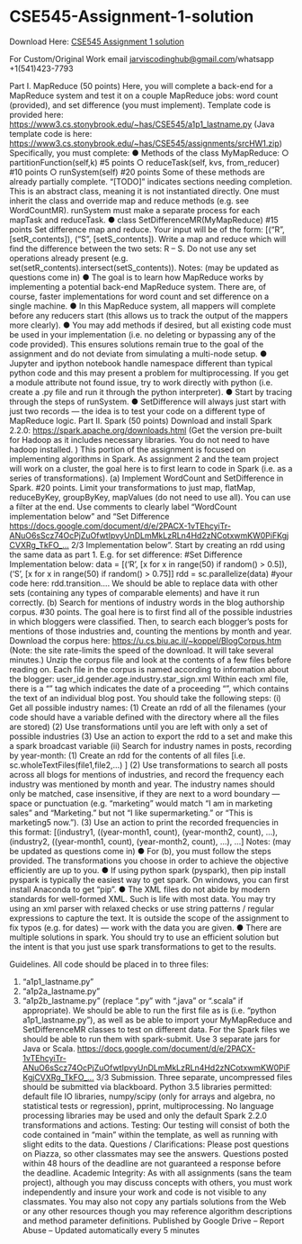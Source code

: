 # CSE545-Assignment-1-solution

Download Here: [CSE545 Assignment 1 solution](https://jarviscodinghub.com/assignment/cse545-assignment-1-solution/)

For Custom/Original Work email jarviscodinghub@gmail.com/whatsapp +1(541)423-7793

Part I. MapReduce (50 points)
Here, you will complete a back-end for a MapReduce system and test it on a couple MapReduce jobs: word count
(provided), and set difference (you must implement). Template code is provided here:
https://www3.cs.stonybrook.edu/~has/CSE545/a1p1_lastname.py (Java template code is here:
https://www3.cs.stonybrook.edu/~has/CSE545/assignments/srcHW1.zip)
Specifically, you must complete:
● Methods of the class MyMapReduce:
○ partitionFunction(self,k) #5 points
○ reduceTask(self, kvs, from_reducer) #10 points
○ runSystem(self) #20 points
Some of these methods are already partially complete. “[TODO]” indicates sections needing completion.
This is an abstract class, meaning it is not instantiated directly. One must inherit the class and override
map and reduce methods (e.g. see WordCountMR). runSystem must make a separate process for each
mapTask and reduceTask.
● class SetDifferenceMR(MyMapReduce) #15 points
Set difference map and reduce. Your input will be of the form: [(“R”, [setR_contents]), (“S”,
[setS_contents]). Write a map and reduce which will find the difference between the two sets: R – S. Do
not use any set operations already present (e.g. set(setR_contents).intersect(setS_contents)).
Notes: (may be updated as questions come in)
● The goal is to learn how MapReduce works by implementing a potential back-end MapReduce system. There
are, of course, faster implementations for word count and set difference on a single machine.
● In this MapReduce system, all mappers will complete before any reducers start (this allows us to track the output
of the mappers more clearly).
● You may add methods if desired, but all existing code must be used in your implementation (i.e. no deleting or
bypassing any of the code provided). This ensures solutions remain true to the goal of the assignment and do not
deviate from simulating a multi-node setup.
● Jupyter and ipython notebook handle namespace different than typical python code and this may present a
problem for multiprocessing. If you get a module attribute not found issue, try to work directly with python (i.e.
create a .py file and run it through the python interpreter).
● Start by tracing through the steps of runSystem.
● SetDifference will always just start with just two records — the idea is to test your code on a different type of
MapReduce logic.
Part II. Spark (50 points)
Download and install Spark 2.2.0:
https://spark.apache.org/downloads.html
(Get the version pre-built for Hadoop as it includes necessary libraries. You do not need to have hadoop installed.
)
This portion of the assignment is focused on implementing algorithms in Spark. As assignment 2 and the team
project will work on a cluster, the goal here is to first learn to code in Spark (i.e. as a series of transformations).
(a) Implement WordCount and SetDifference in Spark. #20 points. Limit your transformations to just
map, flatMap, reduceByKey, groupByKey, mapValues (do not need to use all). You can use a filter at the
end. Use comments to clearly label “WordCount implementation below” and “Set Difference
https://docs.google.com/document/d/e/2PACX-1vTEhcyiTr-ANuO6sScz74OcPjZuOfwtIpvyUnDLmMkLzRLn4Hd2zNCotxwmKW0PiFKgjCVXRg_TkFO_… 2/3
Implementation below”. Start by creating an rdd using the same data as part 1. E.g. for set difference:
#Set Difference Implementation below:
data = [(‘R’, [x for x in range(50) if random() > 0.5]),
(‘S’, [x for x in range(50) if random() > 0.75]]
rdd = sc.parallelize(data)
#your code here:
rdd.transition….
We should be able to replace data with other sets (containing any types of comparable elements) and have it run
correctly.
(b) Search for mentions of industry words in the blog authorship corpus. #30 points. The goal here is to
first find all of the possible industries in which bloggers were classified. Then, to search each blogger’s
posts for mentions of those industries and, counting the mentions by month and year.
Download the corpus here: https://u.cs.biu.ac.il/~koppel/BlogCorpus.htm (Note: the site rate-limits the speed
of the download. It will take several minutes.)
Unzip the corpus file and look at the contents of a few files before reading on. Each file in the corpus is named
according to information about the blogger: user_id.gender.age.industry.star_sign.xml
Within each xml file, there is a “” tag which indicates the date of a proceeding “”, which
contains the text of an individual blog post.
You should take the following steps:
(i) Get all possible industry names:
(1) Create an rdd of all the filenames (your code should have a variable defined with the
directory where all the files are stored)
(2) Use transformations until you are left with only a set of possible industries
(3) Use an action to export the rdd to a set and make this a spark broadcast variable
(ii) Search for industry names in posts, recording by year-month:
(1) Create an rdd for the contents of all files [i.e. sc.wholeTextFiles(file1,file2,…) ]
(2) Use transformations to search all posts across all blogs for mentions of industries, and
record the frequency each industry was mentioned by month and year. The industry names
should only be matched, case insensitive, if they are next to a word boundary — space or
punctuation (e.g. “marketing” would match “I am in marketing sales” and “Marketing.”
but not “I like supermarketing.” or “This is marketing5 now.”).
(3) Use an action to print the recorded frequencies in this format:
[(industry1, ((year-month1, count), (year-month2, count), …),
(industry2, ((year-month1, count), (year-month2, count), …), …]
Notes: (may be updated as questions come in)
● For (b), you must follow the steps provided. The transformations you choose in order to achieve the objective
efficiently are up to you.
● If using python spark (pyspark), then pip install pyspark is typically the easiest way to get spark. On windows,
you can first install Anaconda to get “pip”.
● The XML files do not abide by modern standards for well-formed XML. Such is life with most data. You may try
using an xml parser with relaxed checks or use string patterns / regular expressions to capture the text. It is outside
the scope of the assignment to fix typos (e.g. for dates) — work with the data you are given.
● There are multiple solutions in spark. You should try to use an efficient solution but the intent is that you just use
spark transformations to get to the results.

Guidelines.
All code should be placed in to three files:
1) “a1p1_lastname.py”
2) “a1p2a_lastname.py”
3) “a1p2b_lastname.py”
(replace “.py” with “.java” or “.scala” if appropriate).
We should be able to run the first file as is (i.e. “python a1p1_lastname.py”), as well as be able to import your
MyMapReduce and SetDifferenceMR classes to test on different data. For the Spark files we should be able to
run them with spark-submit. Use 3 separate jars for Java or Scala.
https://docs.google.com/document/d/e/2PACX-1vTEhcyiTr-ANuO6sScz74OcPjZuOfwtIpvyUnDLmMkLzRLn4Hd2zNCotxwmKW0PiFKgjCVXRg_TkFO_… 3/3
Submission. Three separate, uncompressed files should be submitted via blackboard.
Python 3.5 libraries permitted: default file IO libraries, numpy/scipy (only for arrays and algebra, no statistical
tests or regression), pprint, multiprocessing. No language processing libraries may be used and only the default
Spark 2.2.0 transformations and actions.
Testing: Our testing will consist of both the code contained in “main” within the template, as well as running
with slight edits to the data.
Questions / Clarifications: Please post questions on Piazza, so other classmates may see the answers. Questions
posted within 48 hours of the deadline are not guaranteed a response before the deadline.
Academic Integrity: As with all assignments (sans the team project), although you may discuss concepts with
others, you must work independently and insure your work and code is not visible to any classmates. You may
also not copy any partials solutions from the Web or any other resources though you may reference algorithm
descriptions and method parameter definitions.
Published by Google Drive – Report Abuse – Updated automatically every 5 minutes
